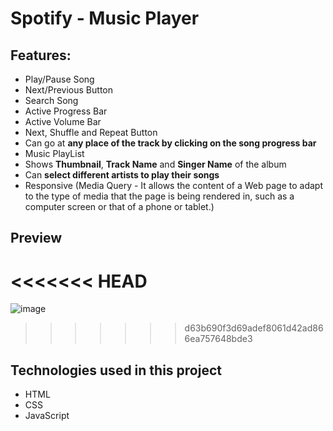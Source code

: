 # Spotify - Music Player

## Features:

* Play/Pause Song
* Next/Previous Button
* Search Song
* Active Progress Bar
* Active Volume Bar
* Next, Shuffle and Repeat Button
* Can go at **any place of the track by clicking on the song progress bar**
* Music PlayList
* Shows **Thumbnail**, **Track Name** and **Singer Name** of the album
* Can **select different artists to play their songs**
* Responsive (Media Query - It allows the content of a Web page to adapt to the type of media that the page is being rendered in, such as a computer screen or that of a phone or tablet.)

## Preview

<<<<<<< HEAD
=======
![image](https://user-images.githubusercontent.com/103317021/188898027-01fa93f0-105b-41b6-a0b1-bd4da1da21fd.png)
>>>>>>> d63b690f3d69adef8061d42ad866ea757648bde3

## Technologies used in this project

* HTML
* CSS
* JavaScript
